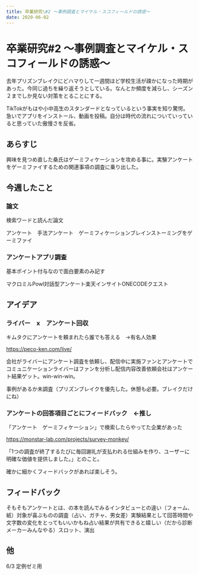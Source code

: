 ```yaml
---
title: 卒業研究\#2 〜事例調査とマイケル・スコフィールドの誘惑〜
date: 2020-06-02
---
```


# 卒業研究#2 〜事例調査とマイケル・スコフィールドの誘惑〜

去年プリズンブレイクにどハマりして一週間ほど学校生活が疎かになった時期があった。今同じ過ちを繰り返そうとしている。なんとか頻度を減らし、シーズン２までしか見ない対策をとることにする。

TikTokがもはや小中高生のスタンダードとなっているという事実を知り驚愕。急いでアプリをインストール、動画を投稿。自分は時代の流れについていっていると思っていた傲慢さを反省。

## あらすじ

興味を見つめ直した桑氏はゲーミフィケーションを攻める事に。実験アンケートをゲーミファイするための関連事項の調査に乗り出した。

## 今週したこと

### 論文

検索ワードと読んだ論文

アンケート　手法アンケート　ゲーミフィケーションブレインストーミングをゲーミファイ

### アンケートアプリ調査

基本ポイント付与なので面白要素のみ記す

マクロミルPowl対話型アンケート楽天インサイトONECODEクエスト

## アイデア

### ライバー　x　アンケート回収

キムタクにアンケートを頼まれたら誰でも答える　→有名人効果

https://peco-ken.com/live/

会社がライバーにアンケート調査を依頼し、配信中に実施ファンとアンケートでコミュニケーションライバーはファンを分析し配信内容改善依頼会社はアンケート結果ゲット。win-win-win。

事例があるか未調査（プリズンブレイクを優先した。休憩も必要。ブレイクだけにね）

### アンケートの回答項目ごとにフィードバック　←推し

「アンケート　ゲーミフィケーション」で検索したらやってた企業があった

https://monstar-lab.com/projects/survey-monkey/

「1つの調査が終了するたびに毎回謝礼が支払われる仕組みを作り、ユーザーに明確な価値を提供しました。」とのこと。

確かに細かくフィードバックがあれば楽しそう。

## フィードバック

そもそもアンケートとは、の本を読んでみるインタビューとの違い（フォーム、紙）対象が喜ぶものの調査（占い、ガチャ、男女差）実験結果として回答時間や文字数の変化をとってもいいかもね占い結果が共有できると嬉しい（だから診断メーカーみんなやる）スロット、演出

## 他

6/3 定例ゼミ用